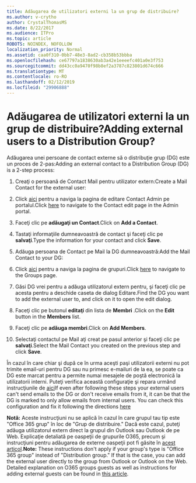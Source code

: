 ```yaml
---
title: Adăugarea de utilizatori externi la un grup de distribuire?
ms.author: v-crytho
author: CrystalThomasMS
ms.date: 8/22/2017
ms.audience: ITPro
ms.topic: article
ROBOTS: NOINDEX, NOFOLLOW
localization_priority: Normal
ms.assetid: caa0f310-0bb7-48e3-8ad2-cb358b53bbba
ms.openlocfilehash: ce67797a1838630ab3a42e1eeeefc401a0e3f753
ms.sourcegitcommit: dd43cc0a9470f98b8ef2a3787c823801d674c666
ms.translationtype: MT
ms.contentlocale: ro-RO
ms.lasthandoff: 02/12/2019
ms.locfileid: "29906888"
---
```

# <a name="adding-external-users-to-a-distribution-group"></a><span data-ttu-id="b1a8d-102">Adăugarea de utilizatori externi la un grup de distribuire?</span><span class="sxs-lookup"><span data-stu-id="b1a8d-102">Adding external users to a Distribution Group?</span></span>

<span data-ttu-id="b1a8d-103">Adăugarea unei persoane de contact externe să o distribuţie grup (DG) este un proces de 2-pas:</span><span class="sxs-lookup"><span data-stu-id="b1a8d-103">Adding an external contact to a Distribution Group (DG) is a 2-step process:</span></span>
  
1. <span data-ttu-id="b1a8d-104">Creaţi o persoană de Contact Mail pentru utilizator extern:</span><span class="sxs-lookup"><span data-stu-id="b1a8d-104">Create a Mail Contact for the external user:</span></span>
    
1. <span data-ttu-id="b1a8d-105">Click [aici](https://admin.microsoft.com/adminportal/home#/Contact) pentru a naviga la pagina de editare Contact Admin pe portalul.</span><span class="sxs-lookup"><span data-stu-id="b1a8d-105">Click [here](https://admin.microsoft.com/adminportal/home#/Contact) to navigate to the Contact edit page in the Admin portal.</span></span> 
    
2. <span data-ttu-id="b1a8d-106">Faceţi clic pe **adăugaţi un Contact**.</span><span class="sxs-lookup"><span data-stu-id="b1a8d-106">Click on **Add a Contact**.</span></span>
    
3. <span data-ttu-id="b1a8d-107">Tastaţi informaţiile dumneavoastră de contact şi faceţi clic pe **salvaţi**.</span><span class="sxs-lookup"><span data-stu-id="b1a8d-107">Type the information for your contact and click **Save**.</span></span>
    
2. <span data-ttu-id="b1a8d-108">Adăuga persoana de Contact pe Mail la DG dumneavoastră:</span><span class="sxs-lookup"><span data-stu-id="b1a8d-108">Add the Mail Contact to your DG:</span></span>
    
1. <span data-ttu-id="b1a8d-109">Click [aici](https://admin.microsoft.com/adminportal/home#/groups) pentru a naviga la pagina de grupuri.</span><span class="sxs-lookup"><span data-stu-id="b1a8d-109">Click [here](https://admin.microsoft.com/adminportal/home#/groups) to navigate to the Groups page.</span></span> 
    
2. <span data-ttu-id="b1a8d-110">Găsi DG vrei pentru a adăuga utilizatorul extern pentru, şi faceţi clic pe acesta pentru a deschide caseta de dialog Editare.</span><span class="sxs-lookup"><span data-stu-id="b1a8d-110">Find the DG you want to add the external user to, and click on it to open the edit dialog.</span></span>
    
3. <span data-ttu-id="b1a8d-111">Faceţi clic pe butonul **editaţi** din lista de **Membri** .</span><span class="sxs-lookup"><span data-stu-id="b1a8d-111">Click on the **Edit** button in the **Members** list.</span></span> 
    
4. <span data-ttu-id="b1a8d-112">Faceţi clic pe **adăuga membri**.</span><span class="sxs-lookup"><span data-stu-id="b1a8d-112">Click on **Add Members**.</span></span>
    
5. <span data-ttu-id="b1a8d-113">Selectaţi contactul pe Mail aţi creat pe pasul anterior şi faceţi clic pe **salvaţi**.</span><span class="sxs-lookup"><span data-stu-id="b1a8d-113">Select the Mail Contact you created on the previous step and click **Save**.</span></span>
    
<span data-ttu-id="b1a8d-p101">În cazul în care chiar şi după ce în urma aceşti paşi utilizatorii externi nu pot trimite email-uri pentru DG sau nu primesc e-mailuri de la ea, se poate ca DG este marcat pentru a permite numai mesajele de poştă electronică la utilizatorii interni. Puteţi verifica această configuraţie şi repara urmând instrucţiunile de [aici](https://support.office.com/article/Fix-email-delivery-issues-for-error-code-5-7-133-in-Office-365-991abc19-7756-438f-abcb-39f69b80f284.aspx)</span><span class="sxs-lookup"><span data-stu-id="b1a8d-p101">If even after following these steps your external users can't send emails to the DG or don't receive emails from it, it can be that the DG is marked to only allow emails from internal users. You can check this configuration and fix it following the directions [here](https://support.office.com/article/Fix-email-delivery-issues-for-error-code-5-7-133-in-Office-365-991abc19-7756-438f-abcb-39f69b80f284.aspx)</span></span>
  
 <span data-ttu-id="b1a8d-p102">**Notă:** Aceste instrucţiuni nu se aplică în cazul în care grupul tau tip este "Office 365 grup" în loc de "Grup de distribuire." Dacă este cazul, puteţi adăuga utilizatorul extern direct la grupul din Outlook sau Outlook de pe Web. Explicaţie detaliată pe oaspeţii de grupurile O365, precum şi instrucţiuni pentru adăugarea de externe oaspeţii pot fi găsite în [acest articol](https://support.office.com/article/Guest-access-in-Office-365-Groups-bfc7a840-868f-4fd6-a390-f347bf51aff6.aspx).</span><span class="sxs-lookup"><span data-stu-id="b1a8d-p102">**Note:** These instructions don't apply if your group's type is "Office 365 group" instead of "Distribution group." If that is the case, you can add the external user directly to the group from Outlook or Outlook on the Web. Detailed explanation on O365 groups guests as well as instructions for adding external guests can be found in [this article](https://support.office.com/article/Guest-access-in-Office-365-Groups-bfc7a840-868f-4fd6-a390-f347bf51aff6.aspx).</span></span>
  

